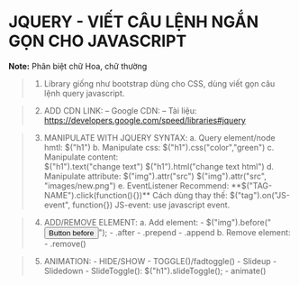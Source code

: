 # JQUERY - VIẾT CÂU LỆNH NGẮN GỌN CHO JAVASCRIPT

**Note:**  Phân biệt chữ Hoa, chữ thường


>1. Library giống như bootstrap dùng cho CSS, dùng viết gọn câu lệnh query javascript.

>2. ADD CDN LINK:
	– Google CDN: 
	<script src="https://ajax.googleapis.com/ajax/libs/jquery/3.6.0/jquery.min.js"></script>
	– Tài liệu: https://developers.google.com/speed/libraries#jquery

>3. MANIPULATE WITH JQUERY SYNTAX:
	a. Query element/node hmtl: 
		$("h1")
	b. Manipulate css: 
		$("h1").css("color","green")
	c. Manipulate content:  
		$("h1").text("change text")
		$("h1").html("change text html")
	d. Manipulate attribute: 
		$("img").attr("src")
		$("img").attr("src", "images/new.png")
	e. EventListener
		Recommend: **$("TAG-NAME").click(function(){})**
		Cách dùng thay thế: $("tag").on("JS-event", function{})
		JS-event: use javascript event.

>4. ADD/REMOVE ELEMENT:
	a. Add element:
		- $("img").before("<button>Button before</button>");
		- .after
		- .prepend
		- .append
	b. Remove element:
		- .remove() 

>5. ANIMATION:
	- HIDE/SHOW - TOGGLE()/fadtoggle()
	- Slideup 
	- Slidedown
	- SlideToggle(): $("h1").slideToggle();
	- animate()



